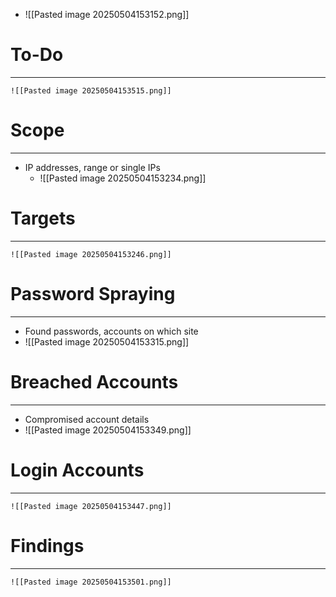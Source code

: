 - ![[Pasted image 20250504153152.png]]


# To-Do
---
	![[Pasted image 20250504153515.png]]
# Scope
---
- IP addresses, range or single IPs
	- ![[Pasted image 20250504153234.png]]

# Targets
---
	![[Pasted image 20250504153246.png]]

# Password Spraying
---
- Found passwords, accounts on which site
- ![[Pasted image 20250504153315.png]]


# Breached Accounts
---
- Compromised account details
- ![[Pasted image 20250504153349.png]]

# Login Accounts
---
	![[Pasted image 20250504153447.png]]


# Findings
---
	![[Pasted image 20250504153501.png]]